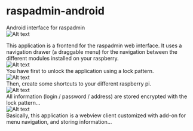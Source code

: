 raspadmin-android
=================

Android interface for raspadmin<br />
![Alt text](http://www.parlonssecurite.com/raspadmin/Screenshot_2014-05-21-17-48-00.png "WebView")<br />

This application is a frontend for the raspadmin web interface. It uses a navigation drawer (a draggable menu) for the navigation between the different modules installed on your raspberry. <br />
![Alt text](http://www.parlonssecurite.com/raspadmin/Screenshot_2014-05-21-17-48-26.png "WebView")<br />
You have first to unlock the application using a lock pattern.<br />
![Alt text](http://www.parlonssecurite.com/raspadmin/Screenshot_2014-05-21-17-54-49.png "Lock Pattern")<br />
Then, create some shortcuts to your different raspberry pi. <br />
![Alt text](http://www.parlonssecurite.com/raspadmin/Screenshot_2014-05-21-17-54-41.png "shortcuts")<br />
All information (login / password / address) are stored encrypted with the lock pattern...<br />
![Alt text](http://www.parlonssecurite.com/raspadmin/Screenshot_2014-05-21-17-47-15.png "stored inforamtion")<br />
Basically, this application is a webview client customized with add-on for menu navigation, and storing information...



